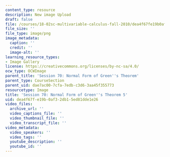 ```yaml
---
content_type: resource
description: New image Upload
draft: false
file: /courses/18-02sc-multivariable-calculus-fall-2010/dea4f67fe19b0af32db15ed81dde1e26_MIT18_02SC_L23Brds_16.png
file_size: ''
file_type: image/png
image_metadata:
  caption: ''
  credit: ''
  image-alt: ''
learning_resource_types:
- Image Gallery
license: https://creativecommons.org/licenses/by-nc-sa/4.0/
ocw_type: OCWImage
parent_title: 'Session 70: Normal Form of Green''s Theorem'
parent_type: CourseSection
parent_uid: dae7ac00-7cfa-7edb-c3d6-3aa45f355773
resourcetype: Image
title: 'Session 70: Normal Form of Green''s Theorem 5'
uid: dea4f67f-e19b-0af3-2db1-5ed81dde1e26
video_files:
  archive_url: ''
  video_captions_file: ''
  video_thumbnail_file: ''
  video_transcript_file: ''
video_metadata:
  video_speakers: ''
  video_tags: ''
  youtube_description: ''
  youtube_id: ''
---
```

